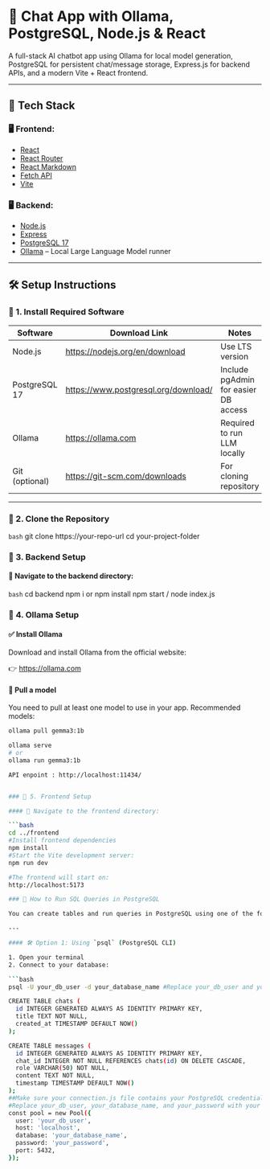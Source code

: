 # 💬 Chat App with Ollama, PostgreSQL, Node.js & React

A full-stack AI chatbot app using Ollama for local model generation, PostgreSQL for persistent chat/message storage, Express.js for backend APIs, and a modern Vite + React frontend.

---

## 🧰 Tech Stack

### 🖥️ Frontend:
- [React](https://reactjs.org/)
- [React Router](https://reactrouter.com/)
- [React Markdown](https://github.com/remarkjs/react-markdown)
- [Fetch API](https://developer.mozilla.org/en-US/docs/Web/API/Fetch_API)
- [Vite](https://vitejs.dev/)

### 🖥️ Backend:
- [Node.js](https://nodejs.org/)
- [Express](https://expressjs.com/)
- [PostgreSQL 17](https://www.postgresql.org/)
- [Ollama](https://ollama.com) – Local Large Language Model runner

---

## 🛠️ Setup Instructions

### 🔹 1. Install Required Software

| Software       | Download Link                              | Notes                                 |
|----------------|---------------------------------------------|----------------------------------------|
| Node.js        | https://nodejs.org/en/download              | Use LTS version                       |
| PostgreSQL 17  | https://www.postgresql.org/download/        | Include pgAdmin for easier DB access |
| Ollama         | https://ollama.com                          | Required to run LLM locally           |
| Git (optional) | https://git-scm.com/downloads               | For cloning repository                |

---

### 🔹 2. Clone the Repository

```bash```
git clone https://your-repo-url
cd your-project-folder

### 🔹 3. Backend Setup

#### 📁 Navigate to the backend directory:

```bash```
    cd backend
    npm i or npm install
    npm start / node index.js


### 🔹 4. Ollama Setup

#### ✅ Install Ollama

Download and install Ollama from the official website:

👉 https://ollama.com

#### 🧠 Pull a model

You need to pull at least one model to use in your app. Recommended models:

```bash
ollama pull gemma3:1b

ollama serve
# or
ollama run gemma3:1b

API enpoint : http://localhost:11434/


### 🔹 5. Frontend Setup

#### 📁 Navigate to the frontend directory:

```bash
cd ../frontend
#Install frontend dependencies
npm install
#Start the Vite development server:
npm run dev

#The frontend will start on: 
http://localhost:5173

### 🔹 How to Run SQL Queries in PostgreSQL

You can create tables and run queries in PostgreSQL using one of the following methods:

---

#### 🛠 Option 1: Using `psql` (PostgreSQL CLI)

1. Open your terminal
2. Connect to your database:

```bash
psql -U your_db_user -d your_database_name #Replace your_db_user and your_database_name with your actual credentials.

CREATE TABLE chats (
  id INTEGER GENERATED ALWAYS AS IDENTITY PRIMARY KEY,
  title TEXT NOT NULL,
  created_at TIMESTAMP DEFAULT NOW()
);

CREATE TABLE messages (
  id INTEGER GENERATED ALWAYS AS IDENTITY PRIMARY KEY,
  chat_id INTEGER NOT NULL REFERENCES chats(id) ON DELETE CASCADE,
  role VARCHAR(50) NOT NULL,
  content TEXT NOT NULL,
  timestamp TIMESTAMP DEFAULT NOW()
);
##Make sure your connection.js file contains your PostgreSQL credentials:
#Replace your_db_user, your_database_name, and your_password with your actual values.
const pool = new Pool({
  user: 'your_db_user',
  host: 'localhost',
  database: 'your_database_name',
  password: 'your_password',
  port: 5432,
});

